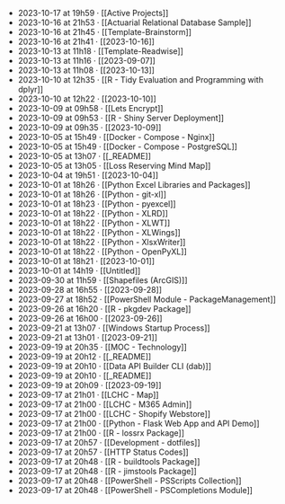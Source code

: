 - 2023-10-17 at 19h59 · [[Active Projects]]
- 2023-10-16 at 21h53 · [[Actuarial Relational Database Sample]]
- 2023-10-16 at 21h45 · [[Template-Brainstorm]]
- 2023-10-16 at 21h41 · [[2023-10-16]]
- 2023-10-13 at 11h18 · [[Template-Readwise]]
- 2023-10-13 at 11h16 · [[2023-09-07]]
- 2023-10-13 at 11h08 · [[2023-10-13]]
- 2023-10-10 at 12h35 · [[R - Tidy Evaluation and Programming with dplyr]]
- 2023-10-10 at 12h22 · [[2023-10-10]]
- 2023-10-09 at 09h58 · [[Lets Encrypt]]
- 2023-10-09 at 09h53 · [[R - Shiny Server Deployment]]
- 2023-10-09 at 09h35 · [[2023-10-09]]
- 2023-10-05 at 15h49 · [[Docker - Compose - Nginx]]
- 2023-10-05 at 15h49 · [[Docker - Compose - PostgreSQL]]
- 2023-10-05 at 13h07 · [[_README]]
- 2023-10-05 at 13h05 · [[Loss Reserving Mind Map]]
- 2023-10-04 at 19h51 · [[2023-10-04]]
- 2023-10-01 at 18h26 · [[Python Excel Libraries and Packages]]
- 2023-10-01 at 18h26 · [[Python - git-xl]]
- 2023-10-01 at 18h23 · [[Python - pyexcel]]
- 2023-10-01 at 18h22 · [[Python - XLRD]]
- 2023-10-01 at 18h22 · [[Python - XLWT]]
- 2023-10-01 at 18h22 · [[Python - XLWings]]
- 2023-10-01 at 18h22 · [[Python - XlsxWriter]]
- 2023-10-01 at 18h22 · [[Python - OpenPyXL]]
- 2023-10-01 at 18h21 · [[2023-10-01]]
- 2023-10-01 at 14h19 · [[Untitled]]
- 2023-09-30 at 11h59 · [[Shapefiles (ArcGIS)]]
- 2023-09-28 at 16h55 · [[2023-09-28]]
- 2023-09-27 at 18h52 · [[PowerShell Module - PackageManagement]]
- 2023-09-26 at 16h20 · [[R - pkgdev Package]]
- 2023-09-26 at 16h00 · [[2023-09-26]]
- 2023-09-21 at 13h07 · [[Windows Startup Process]]
- 2023-09-21 at 13h01 · [[2023-09-21]]
- 2023-09-19 at 20h35 · [[MOC - Technology]]
- 2023-09-19 at 20h12 · [[_README]]
- 2023-09-19 at 20h10 · [[Data API Builder CLI (dab)]]
- 2023-09-19 at 20h10 · [[_README]]
- 2023-09-19 at 20h09 · [[2023-09-19]]
- 2023-09-17 at 21h01 · [[LCHC - Map]]
- 2023-09-17 at 21h00 · [[LCHC - M365 Admin]]
- 2023-09-17 at 21h00 · [[LCHC - Shopify Webstore]]
- 2023-09-17 at 21h00 · [[Python - Flask Web App and API Demo]]
- 2023-09-17 at 21h00 · [[R - lossrx Package]]
- 2023-09-17 at 20h57 · [[Development - dotfiles]]
- 2023-09-17 at 20h57 · [[HTTP Status Codes]]
- 2023-09-17 at 20h48 · [[R - buildtools Package]]
- 2023-09-17 at 20h48 · [[R - jimstools Package]]
- 2023-09-17 at 20h48 · [[PowerShell - PSScripts Collection]]
- 2023-09-17 at 20h48 · [[PowerShell - PSCompletions Module]]
